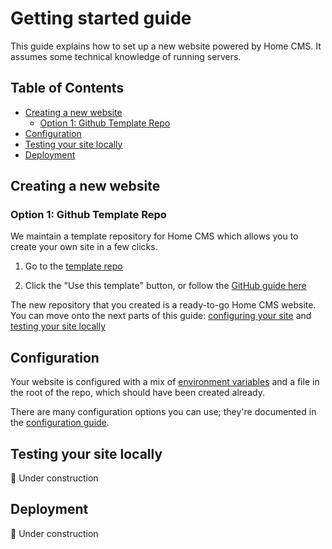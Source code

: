
# Getting started guide

This guide explains how to set up a new website powered by Home CMS. It assumes some technical knowledge of running servers.

## Table of Contents

  * [Creating a new website](#creating-a-new-website)
    * [Option 1: Github Template Repo](#option-1-github-template-repo)
  * [Configuration](#configuration)
  * [Testing your site locally](#testing-your-site-locally)
  * [Deployment](#deployment)

## Creating a new website

### Option 1: Github Template Repo

We maintain a template repository for Home CMS which allows you to create your own site in a few clicks.

  1. Go to the [template repo](https://github.com/homecms/template)

  2. Click the "Use this template" button, or follow the [GitHub guide here](https://docs.github.com/en/repositories/creating-and-managing-repositories/creating-a-repository-from-a-template)

The new repository that you created is a ready-to-go Home CMS website. You can move onto the next parts of this guide: [configuring your site](#configuration) and [testing your site locally](#testing-your-site-locally)

## Configuration

Your website is configured with a mix of [environment variables](https://en.wikipedia.org/wiki/Environment_variable) and a file in the root of the repo, which should have been created already.

There are many configuration options you can use; they're documented in the [configuration guide](./configuration.md).

## Testing your site locally

🚧 Under construction

## Deployment

🚧 Under construction
